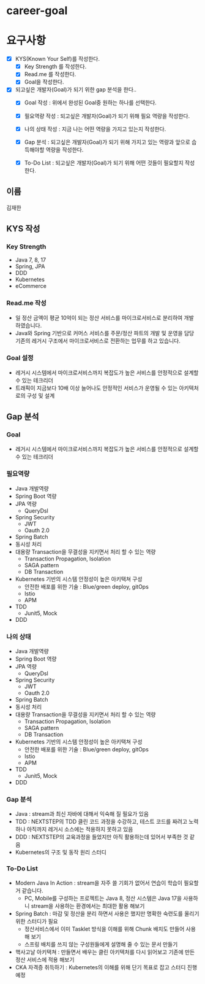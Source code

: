 # career-goal

# 요구사항
- [x] KYS(Known Your Self)를 작성한다.
    - [x] Key Strength 를 작성한다.
    - [x] Read.me 를 작성한다.
    - [x] Goal을 작성한다.
- [x] 되고싶은 개발자(Goal)가 되기 위한 gap 분석을 한다..
    - [x] Goal 작성 : 위에서 완성된 Goal중 원하는 하나를 선택한다.
    - [x] 필요역량 작성 : 되고싶은 개발자(Goal)가 되기 위해 필요 역량을 작성한다.
    - [x] 나의 상태 작성 : 지금 나는 어떤 역량을 가지고 있는지 작성한다.
    - [x] Gap 분석 : 되고싶은 개발자(Goal)가 되기 위해 가지고 있는 역량과 앞으로 습득해야할 역량을 작성한다.
    - [x] To-Do List : 되고싶은 개발자(Goal)가 되기 위해 어떤 것들이 필요할지 작성한다.

  
## 이름
김재한
## KYS 작성
### Key Strength
- Java 7, 8, 17
- Spring, JPA
- DDD
- Kubernetes
- eCommerce
### Read.me 작성
- 일 정산 금액이 평균 10억이 되는 정산 서비스를 마이크로서비스로 분리하여 개발 하였습니다.
- Java와 Spring 기반으로 커머스 서비스를 주문/정산 파트의 개발 및 운영을 담당 기존의 레거시 구조에서 마이크로서비스로 전환하는 업무를 하고 있습니다.

### Goal 설정
- 레거시 시스템에서 마이크로서비스까지 복잡도가 높은 서비스를 안정적으로 설계할 수 있는 테크리더
- 트래픽이 지금보다 10배 이상 늘어나도 안정적인 서비스가 운영될 수 있는 아키텍처로의 구성 및 설계
## Gap 분석
### Goal
- 레거시 시스템에서 마이크로서비스까지 복잡도가 높은 서비스를 안정적으로 설계할 수 있는 테크리더
### 필요역량
- Java 개발역량
- Spring Boot 역량
- JPA 역량
    - QueryDsl
- Spring Security
    - JWT
    - Oauth 2.0
- Spring Batch
- 동시성 처리
- 대용량 Transaction을 무결성을 지키면서 처리 할 수 있는 역량
    - Transaction Propagation, Isolation
    - SAGA pattern
    - DB Transaction
- Kubernetes 기반의 시스템 안정성이 높은 아키택쳐 구성
    - 안전한 배포를 위한 기술 : Blue/green deploy, gitOps
    - Istio
    - APM
- TDD
  - Junit5, Mock
- DDD
### 나의 상태
- Java 개발역량
- Spring Boot 역량
- JPA 역량
  - QueryDsl
- Spring Security
  - JWT
  - Oauth 2.0
- Spring Batch
- 동시성 처리
- 대용량 Transaction을 무결성을 지키면서 처리 할 수 있는 역량
  - Transaction Propagation, Isolation
  - SAGA pattern
  - DB Transaction
- Kubernetes 기반의 시스템 안정성이 높은 아키택쳐 구성
  - 안전한 배포를 위한 기술 : Blue/green deploy, gitOps
  - Istio
  - APM
- TDD
  - Junit5, Mock
- DDD
### Gap 분석
- Java : stream과 최신 자바에 대해서 익숙해 질 필요가 있음
- TDD : NEXTSTEP의 TDD 클린 코드 과정을 수강하고, 테스트 코드를 짜려고 노력하나 아직까지 레거시 소스에는 적용하지 못하고 있음
- DDD : NEXTSTEP의 교육과정을 들었지만 아직 활용하는데 있어서 부족한 것 같음
- Kubernetes의 구조 및 동작 원리 스터디
### To-Do List
- Modern Java In Action : stream을 자주 쓸 기회가 없어서 연습이 학습이 필요할거 같습니다.
  - PC, Mobile를 구성하는 프로젝트는 Java 8, 정산 시스템은 Java 17을 사용하니 stream을 사용하는 환경에서는 최대한 활용 해보기
- Spring Batch : 마감 및 정산을 분리 하면서 사용은 했지만 명확한 숙련도를 올리기 위한 스터디가 필요
  - 정산서비스에서 이미 Tasklet 방식을 이해를 위해 Chunk 배치도 만들어 사용해 보기
  - 스프링 배치를 쓰지 않는 구성원들에게 설명해 줄 수 있는 문서 만들기
- 핵사고날 아키택쳐 : 만들면서 배우는 클린 아키텍처를 다시 읽어보고 기존에 만든 정산 서비스에 적용 해보기
- CKA 자격증 취득하기 : Kubernetes의 이해를 위해 단기 목표로 잡고 스터디 진행 예정


